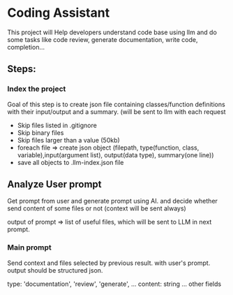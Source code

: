 # Coding Assistant
This project will Help developers understand code base using llm and do some tasks like code review, generate documentation, write code, completion...

## Steps:
### Index the project
Goal of this step is to create json file containing classes/function definitions with their input/output and a summary. (will be sent to llm with each request

* Skip files listed in .gitignore
* Skip binary files
* Skip files larger than a value (50kb)
* foreach file => create json object (filepath, type(function, class, variable),input(argument list), output(data type), summary(one line))
* save all objects to .llm-index.json file

## Analyze User prompt
Get prompt from user and generate prompt using AI. and decide whether send content of some files or not (context will be sent always)

output of prompt => list of useful files, which will be sent to LLM in next prompt.

### Main prompt
Send context and files selected by previous result. with user's prompt. output should be structured json.

type: 'documentation', 'review', 'generate', ...
content: string
... other fields
